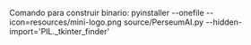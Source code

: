 Comando para construir binario: pyinstaller --onefile --icon=resources/mini-logo.png source/PerseumAI.py --hidden-import='PIL._tkinter_finder'